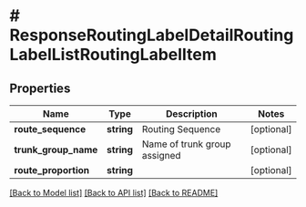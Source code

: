 # # ResponseRoutingLabelDetailRoutingLabelListRoutingLabelItem

## Properties

Name | Type | Description | Notes
------------ | ------------- | ------------- | -------------
**route_sequence** | **string** | Routing Sequence | [optional]
**trunk_group_name** | **string** | Name of trunk group assigned | [optional]
**route_proportion** | **string** |  | [optional]

[[Back to Model list]](../../README.md#models) [[Back to API list]](../../README.md#endpoints) [[Back to README]](../../README.md)
